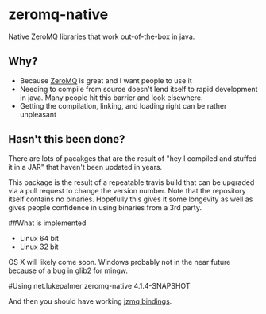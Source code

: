 # zeromq-native
Native ZeroMQ libraries that work out-of-the-box in java.

## Why?
* Because [ZeroMQ](http://zeromq.org/) is great and I want people to use it
* Needing to compile from source doesn't lend itself to rapid development in java. Many people hit this barrier and look elsewhere.
* Getting the compilation, linking, and loading right can be rather unpleasant

## Hasn't this been done?
There are lots of pacakges that are the result of "hey I compiled and stuffed it in a JAR" that haven't been updated in years. 

This package is the result of a repeatable travis build that can be upgraded via a pull request to change the version number.  Note that the repository itself contains no binaries.
Hopefully this gives it some longevity as well as gives people confidence in using binaries from a 3rd party.

##What is implemented
* Linux 64 bit
* Linux 32 bit

OS X will likely come soon. Windows probably not in the near future because of a bug in glib2 for mingw.

#Using 
    <dependency>
        <groupId>net.lukepalmer</groupId>
        <artifactId>zeromq-native</artifactId>
        <version>4.1.4-SNAPSHOT</version>
    </dependency>

And then you should have working [jzmq bindings](https://github.com/zeromq/jzmq).